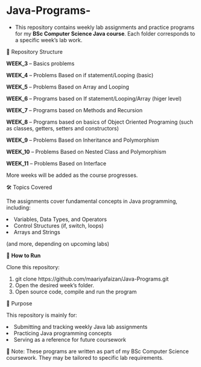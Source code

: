 # Java-Programs-

- This repository contains weekly lab assignments and practice programs for my **BSc Computer Science Java course**.
Each folder corresponds to a specific week’s lab work.

📂 Repository Structure

**WEEK_3** – Basics problems

**WEEK_4** – Problems Based on if statement/Looping (basic)

**WEEK_5** – Problems Based on Array and Looping 

**WEEK_6** – Programs based on If statement/Looping/Array (higer level)

**WEEK_7** – Programs based on Methods and Recursion

**WEEK_8** – Programs based on basics of Object Oriented Programing (such as classes, getters, setters and constructors)

**WEEK_9** – Problems Based on Inheritance and Polymorphism 

**WEEK_10** – Problems Based on Nested Class and Polymorphism 

**WEEK_11** – Problems Based on Interface

More weeks will be added as the course progresses.

🛠️ Topics Covered

The assignments cover fundamental concepts in Java programming, including:
<ls>

<li>Variables, Data Types, and Operators

<li>Control Structures (if, switch, loops)

<li>Arrays and Strings

(and more, depending on upcoming labs)

🚀 **How to Run**

Clone this repository:
<ol>
<li>git clone https://github.com/maariyafaizan/Java-Programs.git</li>

<li>Open the desired week’s folder.</li>

<li>Open source code, compile and run the program </li> </ol>

🎯 Purpose

This repository is mainly for:
<ls>

<li>Submitting and tracking weekly Java lab assignments

<li>Practicing Java programming concepts

<li>Serving as a reference for future coursework

📌 Note: These programs are written as part of my BSc Computer Science coursework. They may be tailored to specific lab requirements.
